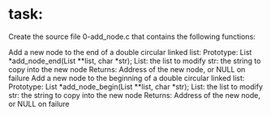 # task:

Create the source file 0-add_node.c that contains the following functions:

Add a new node to the end of a double circular linked list:
Prototype: List *add_node_end(List \*\*list, char *str);
List: the list to modify
str: the string to copy into the new node
Returns: Address of the new node, or NULL on failure
Add a new node to the beginning of a double circular linked list:
Prototype: List *add_node_begin(List \*\*list, char *str);
List: the list to modify
str: the string to copy into the new node
Returns: Address of the new node, or NULL on failure
